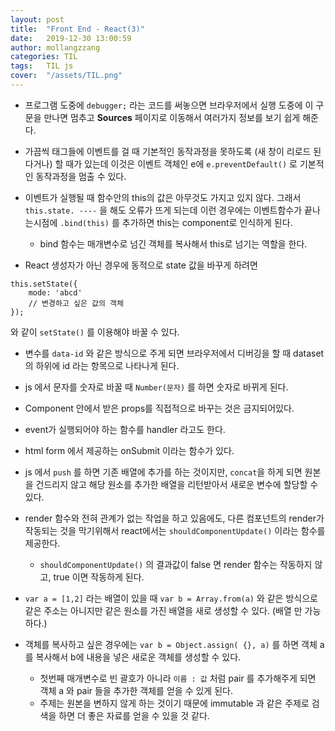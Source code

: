 ```yaml
---
layout: post
title:  "Front End - React(3)"
date:   2019-12-30 13:00:59
author: mollangzzang
categories: TIL
tags:	TIL js
cover:  "/assets/TIL.png"
---
```


- 프로그램 도중에 `debugger;` 라는 코드를 써놓으면 브라우저에서 실행 도중에 이 구문을 만나면 멈추고 **Sources** 페이지로 이동해서 여러가지 정보를 보기 쉽게 해준다.

- 가끔씩 태그들에 이벤트를 걸 때 기본적인 동작과정을 못하도록 (새 창이 리로드 된다거나) 할 때가 있는데 이것은 이벤트 객체인 e에 `e.preventDefault()` 로 기본적인 동작과정을 멈출 수 있다.

- 이벤트가 실행될 때 함수안의 this의 값은 아무것도 가지고 있지 않다. 그래서 `this.state. ----` 을 해도 오류가 뜨게 되는데 이런 경우에는 이벤트함수가 끝나는시점에 `.bind(this)` 를 추가하면 this는 component로 인식하게 된다.

    - bind 함수는 매개변수로 넘긴 객체를 복사해서 this로 넘기는 역할을 한다.

- React 생성자가 아닌 경우에 동적으로 state 값을 바꾸게 하려면 
```
this.setState({
    mode: 'abcd'
    // 변경하고 싶은 값의 객체
});
```
와 같이 `setState()` 를 이용해야 바꿀 수 있다.

- 변수를 `data-id` 와 같은 방식으로 주게 되면 브라우저에서 디버깅을 할 때 dataset의 하위에 id 라는 항목으로 나타나게 된다.

- js 에서 문자를 숫자로 바꿀 때 `Number(문자)` 를 하면 숫자로 바뀌게 된다.

- Component 안에서 받은 props를 직접적으로 바꾸는 것은 금지되어있다.

- event가 실행되어야 하는 함수를 handler 라고도 한다.

- html form 에서 제공하는 onSubmit 이라는 함수가 있다.

- js 에서 `push` 를 하면 기존 배열에 추가를 하는 것이지만, `concat`을 하게 되면 원본을 건드리지 않고 해당 원소를 추가한 배열을 리턴받아서 새로운 변수에 할당할 수 있다.

- render 함수와 전혀 관계가 없는 작업을 하고 있음에도, 다른 컴포넌트의 render가 작동되는 것을 막기위해서 react에서는 `shouldComponentUpdate()` 이라는 함수를 제공한다.
    - `shouldComponentUpdate()` 의 결과값이 false 면 render 함수는 작동하지 않고, true 이면 작동하게 된다.

- `var a = [1,2]` 라는 배열이 있을 때 `var b = Array.from(a)` 와 같은 방식으로 같은 주소는 아니지만 같은 원소를 가진 배열을 새로 생성할 수 있다. (배열 만 가능하다.)

- 객체를 복사하고 싶은 경우에는 `var b = Object.assign( {}, a)` 를 하면 객체 a를 복사해서 b에 내용을 넣은 새로운 객체를 생성할 수 있다.
    - 첫번째 매개변수로 빈 괄호가 아니라 `이름 : 값` 처럼 pair 를 추가해주게 되면 객체 a 와 pair 들을 추가한 객체를 얻을 수 있게 된다.
    - 주제는 원본을 변하지 않게 하는 것이기 때문에 immutable 과 같은 주제로 검색을 하면 더 좋은 자료를 얻을 수 있을 것 같다.